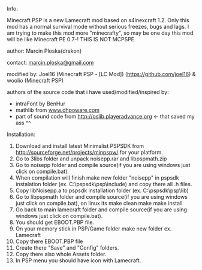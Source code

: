 Info:

Minecraft PSP is a new Lamecraft mod based on s4inexcraft 1.2. 
Only this mod has a normal survival mode without serious freezes, bugs and lags. 
I am trying to make this mod more "minecrafty", so may be one day this mod will be like Minecraft PE 0.7-!
THIS IS NOT MCPSPE

author: Marcin Ploska(drakon)

contact: marcin.ploska@gmail.com

modified by: Joel16 (Minecraft PSP - [LC Mod]) (https://github.com/joel16) & woolio (Minecraft PSP) 

authors of the source code that i have used/modified/inspired by:
- intraFont by BenHur
- mathlib from www.dhpoware.com
- part of sound code from http://oslib.playeradvance.org <- that saved my ass ^^


Installation:

1. Download and install latest Minimalist PSPSDK from http://sourceforge.net/projects/minpspw/ for your platform.
2. Go to 3libs folder and unpack noisepp.rar and libpspmath.zip
3. Go to noisepp folder and compile source(if you are using windows just click on compile.bat).
4. When compilation will finish make new folder "noisepp" in pspsdk instalation folder (ex. C:\pspsdk\psp\include) and copy there all .h files.
5. Copy libNoisepp.a to pspsdk installation folder (ex. C:\pspsdk\psp\lib)
6. Go to libpspmath folder and compile source(if you are using windows just click on compile.bat), on linux its
	make clean
	make
	make install
6. Go back to main lamecraft folder and compile source(if you are using windows just click on compile.bat).
7. You should get EBOOT.PBP file.
8. On your memory stick in PSP/Game folder make new folder ex. Lamecraft
9. Copy there EBOOT.PBP file
10. Create there "Save" and "Config" folders.
11. Copy there also whole Assets folder.
12. In PSP menu you should have icon with Lamecraft.
